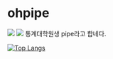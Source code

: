# ohpipe
<img src="https://img.shields.io/badge/Pyhthon-3776AB?style=for-the-badge&logo=python&logoColor=white">
<img src="https://img.shields.io/badge/R-276DC3style=for-the-badge&logo=r&logoColor=white">
통계대학원생 pipe라고 합네다.

[![Top Langs](https://github-readme-stats.vercel.app/api/top-langs/?username=delay-100&layout=compact)](https://github.com/ohpipe/github-readme-stats)
